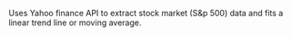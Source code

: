Uses Yahoo finance API to extract stock market (S&p 500) data and fits a linear trend line or moving average. 
